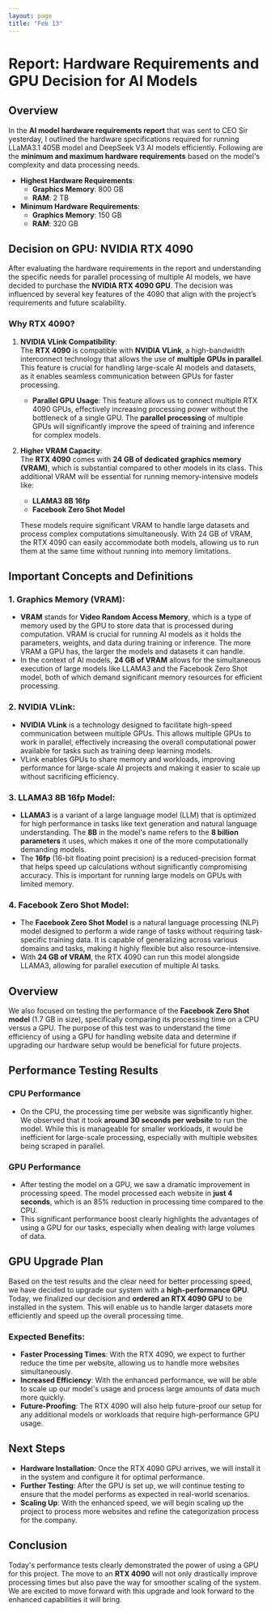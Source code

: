 ```yaml
---
layout: page
title: "Feb 13"
---
```


# Report: Hardware Requirements and GPU Decision for AI Models

## Overview

In the **AI model hardware requirements report** that was sent to CEO Sir yesterday, I outlined the hardware specifications required for running LLaMA3.1 405B model and DeepSeek V3 AI models efficiently. Following are the **minimum and maximum hardware requirements** based on the model's complexity and data processing needs.

- **Highest Hardware Requirements**:  
  - **Graphics Memory**: 800 GB  
  - **RAM**: 2 TB
- **Minimum Hardware Requirements**:  
  - **Graphics Memory**: 150 GB  
  - **RAM**: 320 GB

## Decision on GPU: NVIDIA RTX 4090

After evaluating the hardware requirements in the report and understanding the specific needs for parallel processing of multiple AI models, we have decided to purchase the **NVIDIA RTX 4090 GPU**. The decision was influenced by several key features of the 4090 that align with the project’s requirements and future scalability.

### Why RTX 4090?

1. **NVIDIA VLink Compatibility**:  
   The **RTX 4090** is compatible with **NVIDIA VLink**, a high-bandwidth interconnect technology that allows the use of **multiple GPUs in parallel**. This feature is crucial for handling large-scale AI models and datasets, as it enables seamless communication between GPUs for faster processing. 

   - **Parallel GPU Usage**: This feature allows us to connect multiple RTX 4090 GPUs, effectively increasing processing power without the bottleneck of a single GPU. The **parallel processing** of multiple GPUs will significantly improve the speed of training and inference for complex models.

2. **Higher VRAM Capacity**:  
   The **RTX 4090** comes with **24 GB of dedicated graphics memory (VRAM)**, which is substantial compared to other models in its class. This additional VRAM will be essential for running memory-intensive models like:
   - **LLAMA3 8B 16fp**  
   - **Facebook Zero Shot Model**  
   
   These models require significant VRAM to handle large datasets and process complex computations simultaneously. With 24 GB of VRAM, the RTX 4090 can easily accommodate both models, allowing us to run them at the same time without running into memory limitations.

## Important Concepts and Definitions

### 1. **Graphics Memory (VRAM)**:
   - **VRAM** stands for **Video Random Access Memory**, which is a type of memory used by the GPU to store data that is processed during computation. VRAM is crucial for running AI models as it holds the parameters, weights, and data during training or inference. The more VRAM a GPU has, the larger the models and datasets it can handle.
   - In the context of AI models, **24 GB of VRAM** allows for the simultaneous execution of large models like LLAMA3 and the Facebook Zero Shot model, both of which demand significant memory resources for efficient processing.

### 2. **NVIDIA VLink**:
   - **NVIDIA VLink** is a technology designed to facilitate high-speed communication between multiple GPUs. This allows multiple GPUs to work in parallel, effectively increasing the overall computational power available for tasks such as training deep learning models.
   - VLink enables GPUs to share memory and workloads, improving performance for large-scale AI projects and making it easier to scale up without sacrificing efficiency.

### 3. **LLAMA3 8B 16fp Model**:
   - **LLAMA3** is a variant of a large language model (LLM) that is optimized for high performance in tasks like text generation and natural language understanding. The **8B** in the model's name refers to the **8 billion parameters** it uses, which makes it one of the more computationally demanding models.
   - The **16fp** (16-bit floating point precision) is a reduced-precision format that helps speed up calculations without significantly compromising accuracy. This is important for running large models on GPUs with limited memory.

### 4. **Facebook Zero Shot Model**:
   - The **Facebook Zero Shot Model** is a natural language processing (NLP) model designed to perform a wide range of tasks without requiring task-specific training data. It is capable of generalizing across various domains and tasks, making it highly flexible but also resource-intensive.
   - With **24 GB of VRAM**, the RTX 4090 can run this model alongside LLAMA3, allowing for parallel execution of multiple AI tasks.


## Overview

We also focused on testing the performance of the **Facebook Zero Shot model** (1.7 GB in size), specifically comparing its processing time on a CPU versus a GPU. The purpose of this test was to understand the time efficiency of using a GPU for handling website data and determine if upgrading our hardware setup would be beneficial for future projects.

## Performance Testing Results

### **CPU Performance**
- On the CPU, the processing time per website was significantly higher. We observed that it took **around 30 seconds per website** to run the model. While this is manageable for smaller workloads, it would be inefficient for large-scale processing, especially with multiple websites being scraped in parallel.

### **GPU Performance**
- After testing the model on a GPU, we saw a dramatic improvement in processing speed. The model processed each website in **just 4 seconds**, which is an 85% reduction in processing time compared to the CPU.
- This significant performance boost clearly highlights the advantages of using a GPU for our tasks, especially when dealing with large volumes of data.

## GPU Upgrade Plan

Based on the test results and the clear need for better processing speed, we have decided to upgrade our system with a **high-performance GPU**. Today, we finalized our decision and **ordered an RTX 4090 GPU** to be installed in the system. This will enable us to handle larger datasets more efficiently and speed up the overall processing time.

### Expected Benefits:
- **Faster Processing Times**: With the RTX 4090, we expect to further reduce the time per website, allowing us to handle more websites simultaneously.
- **Increased Efficiency**: With the enhanced performance, we will be able to scale up our model's usage and process large amounts of data much more quickly.
- **Future-Proofing**: The RTX 4090 will also help future-proof our setup for any additional models or workloads that require high-performance GPU usage.

## Next Steps
- **Hardware Installation**: Once the RTX 4090 GPU arrives, we will install it in the system and configure it for optimal performance.
- **Further Testing**: After the GPU is set up, we will continue testing to ensure that the model performs as expected in real-world scenarios.
- **Scaling Up**: With the enhanced speed, we will begin scaling up the project to process more websites and refine the categorization process for the company.

## Conclusion
Today's performance tests clearly demonstrated the power of using a GPU for this project. The move to an **RTX 4090** will not only drastically improve processing times but also pave the way for smoother scaling of the system. We are excited to move forward with this upgrade and look forward to the enhanced capabilities it will bring.
